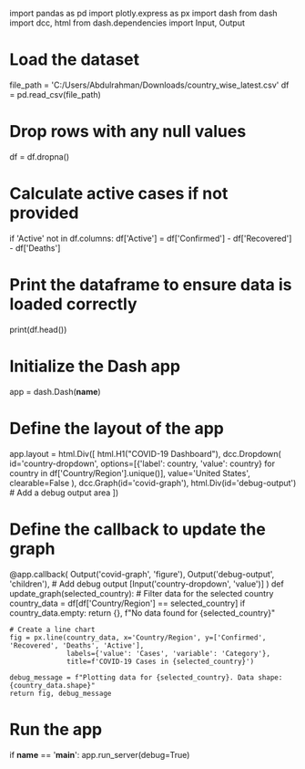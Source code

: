 
import pandas as pd
import plotly.express as px
import dash
from dash import dcc, html
from dash.dependencies import Input, Output

# Load the dataset
file_path = 'C:/Users/Abdulrahman/Downloads/country_wise_latest.csv'
df = pd.read_csv(file_path)

# Drop rows with any null values
df = df.dropna()

# Calculate active cases if not provided
if 'Active' not in df.columns:
    df['Active'] = df['Confirmed'] - df['Recovered'] - df['Deaths']

# Print the dataframe to ensure data is loaded correctly
print(df.head())

# Initialize the Dash app
app = dash.Dash(__name__)

# Define the layout of the app
app.layout = html.Div([
    html.H1("COVID-19 Dashboard"),
    dcc.Dropdown(
        id='country-dropdown',
        options=[{'label': country, 'value': country} for country in df['Country/Region'].unique()],
        value='United States',
        clearable=False
    ),
    dcc.Graph(id='covid-graph'),
    html.Div(id='debug-output')  # Add a debug output area
])

# Define the callback to update the graph
@app.callback(
    Output('covid-graph', 'figure'),
    Output('debug-output', 'children'),  # Add debug output
    [Input('country-dropdown', 'value')]
)
def update_graph(selected_country):
    # Filter data for the selected country
    country_data = df[df['Country/Region'] == selected_country]
    if country_data.empty:
        return {}, f"No data found for {selected_country}"

    # Create a line chart
    fig = px.line(country_data, x='Country/Region', y=['Confirmed', 'Recovered', 'Deaths', 'Active'],
                  labels={'value': 'Cases', 'variable': 'Category'},
                  title=f'COVID-19 Cases in {selected_country}')

    debug_message = f"Plotting data for {selected_country}. Data shape: {country_data.shape}"
    return fig, debug_message

# Run the app
if __name__ == '__main__':
    app.run_server(debug=True)
